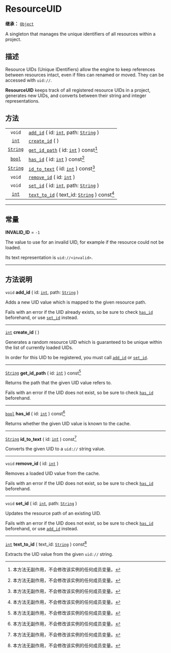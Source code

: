 <!-- ⚠ 请勿编辑本文件 ⚠ -->
<!-- 本文档使用脚本从 WeDot 引擎源码仓库生成。 -->
<!-- 生成脚本：https://github.com/WeDot-Engine/WeDot/tree/4.3/doc/tools/make_md.py； -->
<!-- 原文件：https://github.com/WeDot-Engine/WeDot/tree/4.3/doc/classes/ResourceUID.xml。 -->

<div id="_class_resourceuid"></div>

# ResourceUID

**继承：** [`Object`](class_object.md)

A singleton that manages the unique identifiers of all resources within a project.

## 描述

Resource UIDs (Unique IDentifiers) allow the engine to keep references between resources intact, even if files can renamed or moved. They can be accessed with `uid://`.

 **ResourceUID** keeps track of all registered resource UIDs in a project, generates new UIDs, and converts between their string and integer representations.

## 方法

|||
|:-:|:--|
| `void`                      | [`add_id`](#class_resourceuid_method_add_id) ( id: [`int`](class_int.md), path: [`String`](class_string.md) ) |
| [`int`](class_int.md)       | [`create_id`](#class_resourceuid_method_create_id) ( )                                                        |
| [`String`](class_string.md) | [`get_id_path`](#class_resourceuid_method_get_id_path) ( id: [`int`](class_int.md) ) const[^const]            |
| [`bool`](class_bool.md)     | [`has_id`](#class_resourceuid_method_has_id) ( id: [`int`](class_int.md) ) const[^const]                      |
| [`String`](class_string.md) | [`id_to_text`](#class_resourceuid_method_id_to_text) ( id: [`int`](class_int.md) ) const[^const]              |
| `void`                      | [`remove_id`](#class_resourceuid_method_remove_id) ( id: [`int`](class_int.md) )                              |
| `void`                      | [`set_id`](#class_resourceuid_method_set_id) ( id: [`int`](class_int.md), path: [`String`](class_string.md) ) |
| [`int`](class_int.md)       | [`text_to_id`](#class_resourceuid_method_text_to_id) ( text_id: [`String`](class_string.md) ) const[^const]   |

<!-- rst-class:: classref-section-separator -->

---

## 常量

<div id="_class_resourceuid_constant_invalid_id"></div>

**INVALID_ID** = ``-1`` <div id="class_resourceuid_constant_invalid_id"></div>

The value to use for an invalid UID, for example if the resource could not be loaded.

Its text representation is `uid://<invalid>`.

<!-- rst-class:: classref-section-separator -->

---

## 方法说明

<div id="_class_resourceuid_method_add_id"></div>

`void` **add_id** ( id: [`int`](class_int.md), path: [`String`](class_string.md) )<div id="class_resourceuid_method_add_id"></div>

Adds a new UID value which is mapped to the given resource path.

Fails with an error if the UID already exists, so be sure to check [`has_id`](#class_resourceuid_method_has_id) beforehand, or use [`set_id`](#class_resourceuid_method_set_id) instead.

<!-- rst-class:: classref-item-separator -->

---

<div id="_class_resourceuid_method_create_id"></div>

[`int`](class_int.md) **create_id** ( )<div id="class_resourceuid_method_create_id"></div>

Generates a random resource UID which is guaranteed to be unique within the list of currently loaded UIDs.

In order for this UID to be registered, you must call [`add_id`](#class_resourceuid_method_add_id) or [`set_id`](#class_resourceuid_method_set_id).

<!-- rst-class:: classref-item-separator -->

---

<div id="_class_resourceuid_method_get_id_path"></div>

[`String`](class_string.md) **get_id_path** ( id: [`int`](class_int.md) ) const[^const]<div id="class_resourceuid_method_get_id_path"></div>

Returns the path that the given UID value refers to.

Fails with an error if the UID does not exist, so be sure to check [`has_id`](#class_resourceuid_method_has_id) beforehand.

<!-- rst-class:: classref-item-separator -->

---

<div id="_class_resourceuid_method_has_id"></div>

[`bool`](class_bool.md) **has_id** ( id: [`int`](class_int.md) ) const[^const]<div id="class_resourceuid_method_has_id"></div>

Returns whether the given UID value is known to the cache.

<!-- rst-class:: classref-item-separator -->

---

<div id="_class_resourceuid_method_id_to_text"></div>

[`String`](class_string.md) **id_to_text** ( id: [`int`](class_int.md) ) const[^const]<div id="class_resourceuid_method_id_to_text"></div>

Converts the given UID to a `uid://` string value.

<!-- rst-class:: classref-item-separator -->

---

<div id="_class_resourceuid_method_remove_id"></div>

`void` **remove_id** ( id: [`int`](class_int.md) )<div id="class_resourceuid_method_remove_id"></div>

Removes a loaded UID value from the cache.

Fails with an error if the UID does not exist, so be sure to check [`has_id`](#class_resourceuid_method_has_id) beforehand.

<!-- rst-class:: classref-item-separator -->

---

<div id="_class_resourceuid_method_set_id"></div>

`void` **set_id** ( id: [`int`](class_int.md), path: [`String`](class_string.md) )<div id="class_resourceuid_method_set_id"></div>

Updates the resource path of an existing UID.

Fails with an error if the UID does not exist, so be sure to check [`has_id`](#class_resourceuid_method_has_id) beforehand, or use [`add_id`](#class_resourceuid_method_add_id) instead.

<!-- rst-class:: classref-item-separator -->

---

<div id="_class_resourceuid_method_text_to_id"></div>

[`int`](class_int.md) **text_to_id** ( text_id: [`String`](class_string.md) ) const[^const]<div id="class_resourceuid_method_text_to_id"></div>

Extracts the UID value from the given `uid://` string.

[^virtual]: 本方法通常需要用户覆盖才能生效。
[^const]: 本方法无副作用，不会修改该实例的任何成员变量。
[^vararg]: 本方法除了能接受在此处描述的参数外，还能够继续接受任意数量的参数。
[^constructor]: 本方法用于构造某个类型。
[^static]: 调用本方法无需实例，可直接使用类名进行调用。
[^operator]: 本方法描述的是使用本类型作为左操作数的有效运算符。
[^bitfield]: 这个值是由下列位标志构成位掩码的整数。
[^void]: 无返回值。
